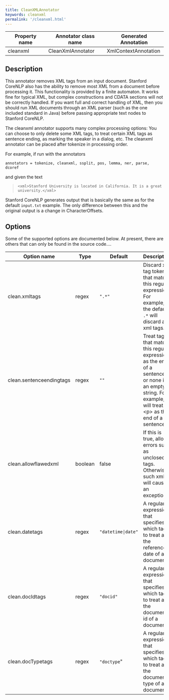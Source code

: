 ```yaml
---
title: CleanXMLAnnotator
keywords: cleanxml
permalink: '/cleanxml.html'
---
```


| Property name | Annotator class name | Generated Annotation |
| --- | --- | --- |
| cleanxml | CleanXmlAnnotator | XmlContextAnnotation | 

## Description

This annotator removes XML tags from an input document.
Stanford CoreNLP also has the ability to remove most XML from a
document before processing it. This functionality is provided by a
finite automaton. It works fine for typical XML, but complex
constructions and CDATA sections will not be correctly handled. 
If you want full and correct handling of XML, then you should run XML
documents through an XML parser (such as the one included standard in
Java) before passing appropriate text nodes to Stanford CoreNLP.

The cleanxml annotator supports many complex processing options: 
You can choose to only delete
some XML tags, to treat certain XML tags as sentence ending, as
marking the speaker in a dialog, etc. The cleanxml annotator can be
placed after tokenize in processing order.

For example, if run with the annotators 

```
annotators = tokenize, cleanxml, ssplit, pos, lemma, ner, parse, dcoref
```

and given the text
> `<xml>Stanford University is located in California. It is a great university.</xml>`

Stanford CoreNLP generates output that is basically the same as for the default
`input.txt` example. The only difference between this and the original output is a change in CharacterOffsets. 


## Options

Some of the supported options are documented below. At present, there
are others that can only be found in the source code….

| Option name | Type | Default | Description |
| --- | --- | --- | --- |
| clean.xmltags | regex | `".*"` | Discard xml tag tokens that match this regular expression.  For example, the default `.*` will discard all xml tags. |
| clean.sentenceendingtags | regex | `""` | Treat tags that match this regular expression as the end of a sentence, or none if an empty string.  For example, p will treat &lt;p&gt; as the end of a sentence. |
| clean.allowflawedxml | boolean | false | If this is true, allow errors such as unclosed tags.  Otherwise, such xml will cause an exception. |
| clean.datetags | regex | `"datetime\|date"` | A regular expression that specifies which tags to treat as the reference date of a document. |
| clean.docIdtags | regex | `"docid"` | A regular expression that specifies which tags to treat as the document id of a document. |
| clean.docTypetags | regex| `"doctype`" | A regular expression that specifies which tags to treat as the document type of a document. |

